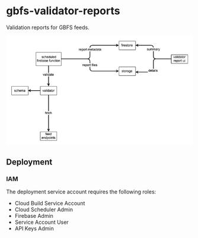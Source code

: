 # gbfs-validator-reports

Validation reports for GBFS feeds.

![Architecture](architecture.png "Architecture")

## Deployment

### IAM

The deployment service account requires the following roles:

* Cloud Build Service Account
* Cloud Scheduler Admin
* Firebase Admin
* Service Account User
* API Keys Admin
